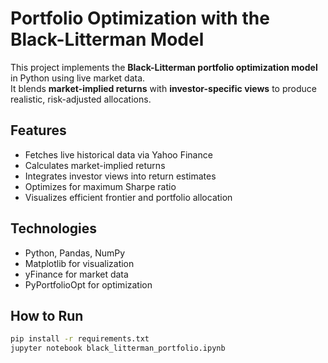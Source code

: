 # Portfolio Optimization with the Black-Litterman Model

This project implements the **Black-Litterman portfolio optimization model** in Python using live market data.  
It blends **market-implied returns** with **investor-specific views** to produce realistic, risk-adjusted allocations.

## Features
- Fetches live historical data via Yahoo Finance
- Calculates market-implied returns
- Integrates investor views into return estimates
- Optimizes for maximum Sharpe ratio
- Visualizes efficient frontier and portfolio allocation

## Technologies
- Python, Pandas, NumPy
- Matplotlib for visualization
- yFinance for market data
- PyPortfolioOpt for optimization

## How to Run
```bash
pip install -r requirements.txt
jupyter notebook black_litterman_portfolio.ipynb

